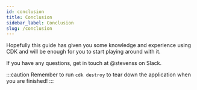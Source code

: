 ```yaml
---
id: conclusion
title: Conclusion
sidebar_label: Conclusion
slug: /conclusion
---
```


Hopefully this guide has given you some knowledge and experience using CDK and will be enough for you to start playing around with it.

If you have any questions, get in touch at @stevenss on Slack.


:::caution
Remember to run `cdk destroy` to tear down the application when you are finished!
:::